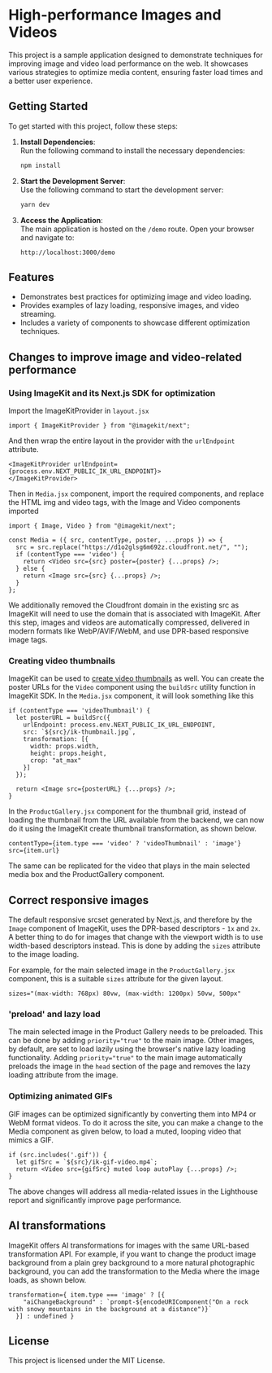 # High-performance Images and Videos

This project is a sample application designed to demonstrate techniques for improving image and video load performance on the web. It showcases various strategies to optimize media content, ensuring faster load times and a better user experience.

## Getting Started

To get started with this project, follow these steps:

1. **Install Dependencies**:  
 Run the following command to install the necessary dependencies:
   ```bash
   npm install
   ```

2. **Start the Development Server**:  
 Use the following command to start the development server:
   ```bash
   yarn dev
   ```

3. **Access the Application**:  
 The main application is hosted on the `/demo` route. Open your browser and navigate to:
   ```
   http://localhost:3000/demo
   ```

## Features

- Demonstrates best practices for optimizing image and video loading.
- Provides examples of lazy loading, responsive images, and video streaming.
- Includes a variety of components to showcase different optimization techniques.

## Changes to improve image and video-related performance

### Using ImageKit and its Next.js SDK for optimization

Import the ImageKitProvider in `layout.jsx`

```
import { ImageKitProvider } from "@imagekit/next";
```

And then wrap the entire layout in the provider with the `urlEndpoint` attribute.
```
<ImageKitProvider urlEndpoint={process.env.NEXT_PUBLIC_IK_URL_ENDPOINT}>
</ImageKitProvider>
```

Then in `Media.jsx` component, import the required components, and replace the HTML img and video tags, with the Image and Video components imported

```
import { Image, Video } from "@imagekit/next";
```
```
const Media = ({ src, contentType, poster, ...props }) => {
  src = src.replace("https://d1o2glsg6m692z.cloudfront.net/", "");
  if (contentType === 'video') {
    return <Video src={src} poster={poster} {...props} />;
  } else {
    return <Image src={src} {...props} />;
  }
};
```

We additionally removed the Cloudfront domain in the existing src as ImageKit will need to use the domain that is associated with ImageKit.
After this step, images and videos are automatically compressed, delivered in modern formats like WebP/AVIF/WebM, and use DPR-based responsive image tags.

### Creating video thumbnails

ImageKit can be used to [create video thumbnails](https://imagekit.io/docs/create-video-thumbnails) as well. You can create the poster URLs for the `Video` component using the `buildSrc` utility function in ImageKit SDK. In the `Media.jsx` component, it will look something like this

```
if (contentType === 'videoThumbnail') {
  let posterURL = buildSrc({
    urlEndpoint: process.env.NEXT_PUBLIC_IK_URL_ENDPOINT,
    src: `${src}/ik-thumbnail.jpg`,
    transformation: [{
      width: props.width,
      height: props.height,
      crop: "at_max"
    }]
  });

  return <Image src={posterURL} {...props} />;
}
```

In the `ProductGallery.jsx` component for the thumbnail grid, instead of loading the thumbnail from the URL available from the backend, we can now do it using the ImageKit create thumbnail transformation, as shown below.

```
contentType={item.type === 'video' ? 'videoThumbnail' : 'image'}
src={item.url}
```

The same can be replicated for the video that plays in the main selected media box and the ProductGallery component.

## Correct responsive images

The default responsive srcset generated by Next.js, and therefore by the `Image` component of ImageKit, uses the DPR-based descriptors - `1x` and `2x`. A better thing to do for images that change with the viewport width is to use width-based descriptors instead. This is done by adding the `sizes` attribute to the image loading.

For example, for the main selected image in the `ProductGallery.jsx` component, this is a suitable `sizes` attribute for the given layout.

```
sizes="(max-width: 768px) 80vw, (max-width: 1200px) 50vw, 500px"
```

### 'preload' and lazy load 
The main selected image in the Product Gallery needs to be preloaded. This can be done by adding `priority="true"` to the main image. Other images, by default, are set to load lazily using the browser's native lazy loading functionality. Adding `priority="true"` to the main image automatically preloads the image in the `head` section of the page and removes the lazy loading attribute from the image.

### Optimizing animated GIFs

GIF images can be optimized significantly by converting them into MP4 or WebM format videos. To do it across the site, you can make a change to the Media component as given below, to load a muted, looping video that mimics a GIF.

```
if (src.includes('.gif')) {
  let gifSrc = `${src}/ik-gif-video.mp4`;
  return <Video src={gifSrc} muted loop autoPlay {...props} />;
}
```

The above changes will address all media-related issues in the Lighthouse report and significantly improve page performance.

## AI transformations
ImageKit offers AI transformations for images with the same URL-based transformation API. For example, if you want to change the product image background from a plain grey background to a more natural photographic background, you can add the transformation to the Media where the image loads, as shown below.

```
transformation={ item.type === 'image' ? [{
    "aiChangeBackground" : `prompt-${encodeURIComponent("On a rock with snowy mountains in the background at a distance")}`
  }] : undefined }
```


## License

This project is licensed under the MIT License.
